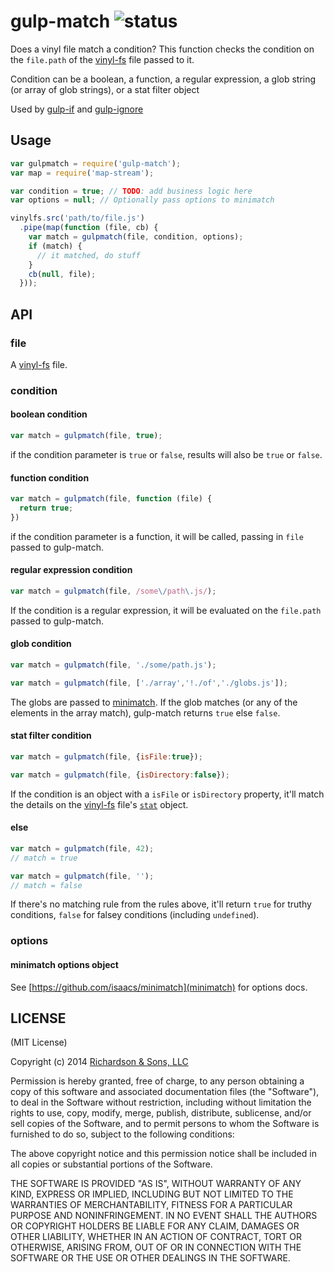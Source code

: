 gulp-match ![status](https://secure.travis-ci.org/robrich/gulp-match.png?branch=master)
==========

Does a vinyl file match a condition?  This function checks the condition on the `file.path` of the
[vinyl-fs](https://github.com/wearefractal/vinyl-fs) file passed to it.

Condition can be a boolean, a function, a regular expression, a glob string (or array of glob strings), or a stat filter object

Used by [gulp-if](https://github.com/robrich/gulp-if) and [gulp-ignore](https://github.com/robrich/gulp-ignore)

## Usage

```javascript
var gulpmatch = require('gulp-match');
var map = require('map-stream');

var condition = true; // TODO: add business logic here
var options = null; // Optionally pass options to minimatch

vinylfs.src('path/to/file.js')
  .pipe(map(function (file, cb) {
    var match = gulpmatch(file, condition, options);
    if (match) {
      // it matched, do stuff
    }
    cb(null, file);
  }));
```

## API

### file

A [vinyl-fs](https://github.com/wearefractal/vinyl-fs) file.

### condition

#### boolean condition

```javascript
var match = gulpmatch(file, true);
```

if the condition parameter is `true` or `false`, results will also be `true` or `false`.

#### function condition

```javascript
var match = gulpmatch(file, function (file) {
  return true;
})
```

if the condition parameter is a function, it will be called, passing in `file` passed to gulp-match.

#### regular expression condition

```javascript
var match = gulpmatch(file, /some\/path\.js/);
```

If the condition is a regular expression, it will be evaluated on the `file.path` passed to gulp-match.

#### glob condition

```javascript
var match = gulpmatch(file, './some/path.js');
```
```javascript
var match = gulpmatch(file, ['./array','!./of','./globs.js']);
```

The globs are passed to [minimatch](https://github.com/isaacs/minimatch).  If the glob matches (or any of the elements in the array match), gulp-match returns `true` else `false`.

#### stat filter condition

```javascript
var match = gulpmatch(file, {isFile:true});
```
```javascript
var match = gulpmatch(file, {isDirectory:false});
```

If the condition is an object with a `isFile` or `isDirectory` property, it'll match the details on the
[vinyl-fs](https://github.com/wearefractal/vinyl-fs) file's [`stat`](http://nodejs.org/api/fs.html#fs_class_fs_stats) object.

#### else

```javascript
var match = gulpmatch(file, 42);
// match = true
```
```javascript
var match = gulpmatch(file, '');
// match = false
```

If there's no matching rule from the rules above, it'll return `true` for truthy conditions, `false` for falsey conditions (including `undefined`).

### options

#### minimatch options object

See [https://github.com/isaacs/minimatch](minimatch) for options docs.


LICENSE
-------

(MIT License)

Copyright (c) 2014 [Richardson & Sons, LLC](http://richardsonandsons.com/)

Permission is hereby granted, free of charge, to any person obtaining
a copy of this software and associated documentation files (the
"Software"), to deal in the Software without restriction, including
without limitation the rights to use, copy, modify, merge, publish,
distribute, sublicense, and/or sell copies of the Software, and to
permit persons to whom the Software is furnished to do so, subject to
the following conditions:

The above copyright notice and this permission notice shall be
included in all copies or substantial portions of the Software.

THE SOFTWARE IS PROVIDED "AS IS", WITHOUT WARRANTY OF ANY KIND,
EXPRESS OR IMPLIED, INCLUDING BUT NOT LIMITED TO THE WARRANTIES OF
MERCHANTABILITY, FITNESS FOR A PARTICULAR PURPOSE AND
NONINFRINGEMENT. IN NO EVENT SHALL THE AUTHORS OR COPYRIGHT HOLDERS BE
LIABLE FOR ANY CLAIM, DAMAGES OR OTHER LIABILITY, WHETHER IN AN ACTION
OF CONTRACT, TORT OR OTHERWISE, ARISING FROM, OUT OF OR IN CONNECTION
WITH THE SOFTWARE OR THE USE OR OTHER DEALINGS IN THE SOFTWARE.
